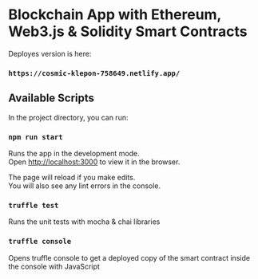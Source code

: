 # Blockchain App with Ethereum, Web3.js & Solidity Smart Contracts

Deployes version is here:

### `https://cosmic-klepon-758649.netlify.app/`

## Available Scripts

In the project directory, you can run:

### `npm run start`

Runs the app in the development mode.\
Open [http://localhost:3000](http://localhost:3000) to view it in the browser.

The page will reload if you make edits.\
You will also see any lint errors in the console.

### `truffle test`

Runs the unit tests with mocha & chai libraries

### `truffle console`

Opens truffle console to get a deployed copy of the smart contract inside the console with JavaScript


